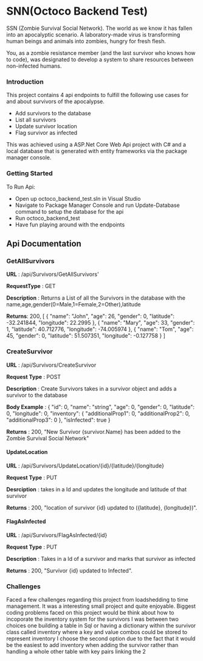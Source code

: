 <h1>SNN(Octoco Backend Test)</h1>

SSN (Zombie Survival Social Network). The world as we know it has fallen into an apocalyptic scenario. A laboratory-made virus is transforming human beings and animals into zombies, hungry for fresh flesh.

You, as a zombie resistance member (and the last survivor who knows how to code), was designated to develop a system to share resources between non-infected humans.

<h3>Introduction</h3>

This project contains 4 api endpoints to fulfill the following use cases for and about survivors of the apocalypse.
- Add survivors to the database
- List all survivors
- Update survivor location
- Flag survivor as infected

This was achieved using a ASP.Net Core Web Api project with C# and a local database that is generated with entity frameworks via the package manager console.

<h3>Getting Started</h3>

To Run Api:
- Open up octoco_backend_test.sln in Visual Studio
- Navigate to Package Manager Console and run Update-Database command to setup the database for the api
- Run octoco_backend_test 
- Have fun playing around with the endpoints

<h2>Api Documentation</h2>
<h3>GetAllSurvivors</h3>

**URL** : /api/Survivors/GetAllSurvivors'

**RequestType** : GET

**Description** : Returns a List of all the Survivors in the database with the name,age,gender(0=Male,1=Female,2=Other),latitude

**Returns**: 200, [
  {
    "name": "John",
    "age": 26,
    "gender": 0,
    "latitude": -32.241844,
    "longitude": 22.2995
  },
  {
    "name": "Mary",
    "age": 33,
    "gender": 1,
    "latitude": 40.712776,
    "longitude": -74.005974
  },
  {
    "name": "Tom",
    "age": 45,
    "gender": 0,
    "latitude": 51.507351,
    "longitude": -0.127758
  }
]
<h3>CreateSurvivor</h3>

**URL** : /api/Survivors/CreateSurvivor

**Request Type** : POST

**Description** : Create Survivors takes in a survivor object and adds a survivor to the database

**Body Example** : {
  "id": 0,
  "name": "string",
  "age": 0,
  "gender": 0,
  "latitude": 0,
  "longitude": 0,
  "inventory": {
    "additionalProp1": 0,
    "additionalProp2": 0,
    "additionalProp3": 0
  },
  "isInfected": true
}

**Returns** : 200, "New Survivor {survivor.Name} has been added to the Zombie Survival Social Network"

<h4>UpdateLocation</h4>

**URL** : /api/Survivors/UpdateLocation/{id}/{latitude}/{longitude}

**Request Type** : PUT

**Desrciption** : takes in a Id and updates the longitude and latitude of that survivor

**Returns** : 200, "location of survivor {id} updated to ({latitude}, {longitude})".

<h4>FlagAsInfected</h4>

**URL** : /api/Survivors/FlagAsInfected/{id}

**Request Type** : PUT

**Description** : Takes in a Id of a survivor and marks that survivor as infected

**Returns** : 200, "Survivor {id} updated to Infected".

<h3> Challenges </h3>
Faced a few challenges regarding this project from loadshedding to time management. It was a interesting small project and quite enjoyable.
Biggest coding problems faced on this project would be think about how to incoporate the inventory system for the survivors I was between two choices one building a table in Sql
or having a dictionary within the survivor class called inventory where a key and value combos could be stored to represent inventory I choose the second option due to the fact that it would 
be the easiest to add inventory when adding the survivor rather than handling a whole other table with key pairs linking the 2 

